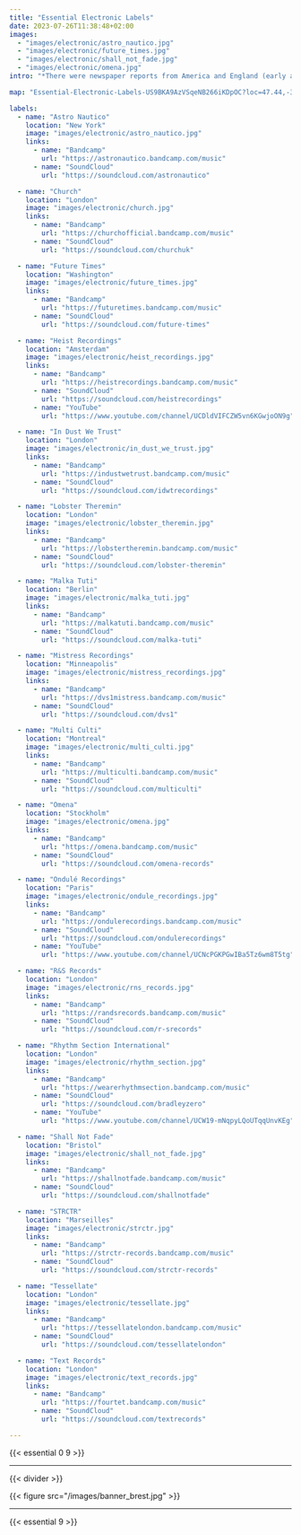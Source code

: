 ```yaml
---
title: "Essential Electronic Labels"
date: 2023-07-26T11:38:48+02:00
images:
  - "images/electronic/astro_nautico.jpg"
  - "images/electronic/future_times.jpg"
  - "images/electronic/shall_not_fade.jpg"
  - "images/electronic/omena.jpg"
intro: "*There were newspaper reports from America and England (early and recently) that computers may have played music earlier, but thorough research has debunked these stories as there is no evidence to support the newspaper reports (some of which were obviously speculative). Research has shown that people speculated about computers playing music, possibly because computers would make noises, but there is no evidence that they actually did it.* [[~ w]](https://en.wikipedia.org/wiki/Electronic_music#Computer_music)"

map: "Essential-Electronic-Labels-US9BKA9AzVSqeNB266iKDpOC?loc=47.44,-37.44,3z"

labels:
  - name: "Astro Nautico"
    location: "New York"
    image: "images/electronic/astro_nautico.jpg"
    links:
      - name: "Bandcamp"
        url: "https://astronautico.bandcamp.com/music"
      - name: "SoundCloud"
        url: "https://soundcloud.com/astronautico"

  - name: "Church"
    location: "London"
    image: "images/electronic/church.jpg"
    links:
      - name: "Bandcamp"
        url: "https://churchofficial.bandcamp.com/music"
      - name: "SoundCloud"
        url: "https://soundcloud.com/churchuk"

  - name: "Future Times"
    location: "Washington"
    image: "images/electronic/future_times.jpg"
    links:
      - name: "Bandcamp"
        url: "https://futuretimes.bandcamp.com/music"
      - name: "SoundCloud"
        url: "https://soundcloud.com/future-times"

  - name: "Heist Recordings"
    location: "Amsterdam"
    image: "images/electronic/heist_recordings.jpg"
    links:
      - name: "Bandcamp"
        url: "https://heistrecordings.bandcamp.com/music"
      - name: "SoundCloud"
        url: "https://soundcloud.com/heistrecordings"
      - name: "YouTube"
        url: "https://www.youtube.com/channel/UCDldVIFCZW5vn6KGwjoON9g"

  - name: "In Dust We Trust"
    location: "London"
    image: "images/electronic/in_dust_we_trust.jpg"
    links:
      - name: "Bandcamp"
        url: "https://industwetrust.bandcamp.com/music"
      - name: "SoundCloud"
        url: "https://soundcloud.com/idwtrecordings"

  - name: "Lobster Theremin"
    location: "London"
    image: "images/electronic/lobster_theremin.jpg"
    links:
      - name: "Bandcamp"
        url: "https://lobstertheremin.bandcamp.com/music"
      - name: "SoundCloud"
        url: "https://soundcloud.com/lobster-theremin"

  - name: "Malka Tuti"
    location: "Berlin"
    image: "images/electronic/malka_tuti.jpg"
    links:
      - name: "Bandcamp"
        url: "https://malkatuti.bandcamp.com/music"
      - name: "SoundCloud"
        url: "https://soundcloud.com/malka-tuti"

  - name: "Mistress Recordings"
    location: "Minneapolis"
    image: "images/electronic/mistress_recordings.jpg"
    links:
      - name: "Bandcamp"
        url: "https://dvs1mistress.bandcamp.com/music"
      - name: "SoundCloud"
        url: "https://soundcloud.com/dvs1"

  - name: "Multi Culti"
    location: "Montreal"
    image: "images/electronic/multi_culti.jpg"
    links:
      - name: "Bandcamp"
        url: "https://multiculti.bandcamp.com/music"
      - name: "SoundCloud"
        url: "https://soundcloud.com/multiculti"

  - name: "Omena"
    location: "Stockholm"
    image: "images/electronic/omena.jpg"
    links:
      - name: "Bandcamp"
        url: "https://omena.bandcamp.com/music"
      - name: "SoundCloud"
        url: "https://soundcloud.com/omena-records"

  - name: "Ondulé Recordings"
    location: "Paris"
    image: "images/electronic/ondule_recordings.jpg"
    links:
      - name: "Bandcamp"
        url: "https://ondulerecordings.bandcamp.com/music"
      - name: "SoundCloud"
        url: "https://soundcloud.com/ondulerecordings"
      - name: "YouTube"
        url: "https://www.youtube.com/channel/UCNcPGKPGwIBa5Tz6wm8T5tg"

  - name: "R&S Records"
    location: "London"
    image: "images/electronic/rns_records.jpg"
    links:
      - name: "Bandcamp"
        url: "https://randsrecords.bandcamp.com/music"
      - name: "SoundCloud"
        url: "https://soundcloud.com/r-srecords"

  - name: "Rhythm Section International"
    location: "London"
    image: "images/electronic/rhythm_section.jpg"
    links:
      - name: "Bandcamp"
        url: "https://wearerhythmsection.bandcamp.com/music"
      - name: "SoundCloud"
        url: "https://soundcloud.com/bradleyzero"
      - name: "YouTube"
        url: "https://www.youtube.com/channel/UCW19-mNqpyLQoUTqqUnvKEg"

  - name: "Shall Not Fade"
    location: "Bristol"
    image: "images/electronic/shall_not_fade.jpg"
    links:
      - name: "Bandcamp"
        url: "https://shallnotfade.bandcamp.com/music"
      - name: "SoundCloud"
        url: "https://soundcloud.com/shallnotfade"

  - name: "STRCTR"
    location: "Marseilles"
    image: "images/electronic/strctr.jpg"
    links:
      - name: "Bandcamp"
        url: "https://strctr-records.bandcamp.com/music"
      - name: "SoundCloud"
        url: "https://soundcloud.com/strctr-records"

  - name: "Tessellate"
    location: "London"
    image: "images/electronic/tessellate.jpg"
    links:
      - name: "Bandcamp"
        url: "https://tessellatelondon.bandcamp.com/music"
      - name: "SoundCloud"
        url: "https://soundcloud.com/tessellatelondon"

  - name: "Text Records"
    location: "London"
    image: "images/electronic/text_records.jpg"
    links:
      - name: "Bandcamp"
        url: "https://fourtet.bandcamp.com/music"
      - name: "SoundCloud"
        url: "https://soundcloud.com/textrecords"

---
```


{{< essential 0 9 >}}

___

{{< divider >}}

{{< figure src="/images/banner_brest.jpg" >}}

___

{{< essential 9 >}}